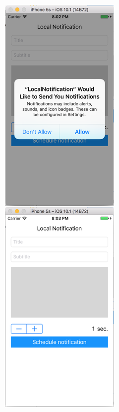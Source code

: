 

<p align="left">
  <img src="https://github.com/maho125/Swifty/blob/master/LocalNotification/Notification1.png" width="350" />
  <img src="https://github.com/maho125/Swifty/blob/master/LocalNotification/Notification2.png" width="350" />
</p>
